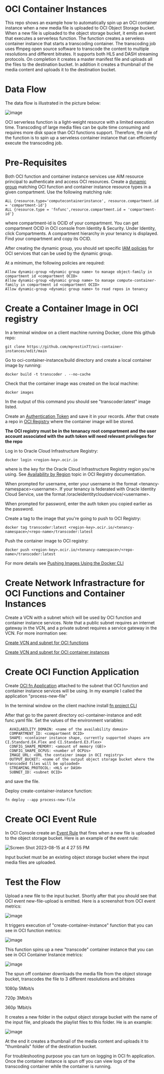 # OCI Container Instances
This repo shows an example how to automatically spin up an OCI container instance when a new media file is uploaded to OCI Object Storage bucket. When a new file is uploaded to the object storage bucket, it emits an event that executes a serverless function. The function creates a serveless container instance that starts a transcoding container. The transcoding job uses ffmpeg open source software to transcode the content to multiple resolutions and different bitrates. It supports both HLS and DASH streaming protocols. On completion it creates a master manifest file and uploads all the files to the destination bucket. In addition it creates a thumbnail of the media content and uploads it to the destination bucket. 

# Data Flow
The data flow is illustrated in the picture below:

![image](https://github.com/mprestin77/oci-container-instances/assets/54962742/028cb8b2-c1b3-49df-a87a-d5a79e0c9536)

OCI serverless function is a light-weight resource with a limited execution time. Transcoding of large media files can be quite time consuming and requires more disk space than OCI functions support. Therefore, the role of the function is to spin up a serveless container instance that can efficiently execute the transcoding job. 

# Pre-Requisites

Both OCI function and container instance services use AIM resource principal to authenticate and access OCI resources.  Create a [dynamic group](https://docs.oracle.com/en-us/iaas/Content/Identity/Tasks/managingdynamicgroups.htm) matching OCI function and container instance resource types in a given compartment. Use the following matching rule:
```
ALL {resource.type='computecontainerinstance', resource.compartment.id = 'compartment-id'}
ALL {resource.type = 'fnfunc',resource.compartment.id = 'compartment-id'}
```
where compartment-id is OCID of your compartment. You can get compartment OCID in OCI console from Identity & Security. Under Identity, click Compartments. A compartment hierarchy in your tenancy is displayed. Find your compartment and copy its OCID.

After creating the dynamic group, you should set specific [IAM policies](https://docs.oracle.com/en-us/iaas/Content/Identity/Reference/policyreference.htm) for OCI services that can be used by the dynamic group. 

At a minimum, the following policies are required:

    Allow dynamic-group <dynamic group name> to manage object-family in compartment id <compartment OCID>
    Allow dynamic-group <dynamic group name> to manage compute-container-family in compartment id <compartment OCID>
    Allow dynamic-group <dynamic group name> to read repos in tenancy
  
# Create a Container Image in OCI registry
In a terminal window on a client machine running Docker, clone this github repo:
```
git clone https://github.com/mprestin77/oci-container-instances/edit/main
```
Go to oci-container-instance/build directory and create a local container image by running:
```
docker build -t transcoder . --no-cache
```
Check that the container image was created on the local machine:
```
docker images
```
In the output of this command you should see "transcoder:latest" image listed.

Create an [Authentication Token](https://docs.oracle.com/en-us/iaas/Content/Identity/Tasks/managingcredentials.htm#create_swift_password) and save it in your records. After that create a repo in [OCI Registry](https://docs.oracle.com/en-us/iaas/Content/Registry/Concepts/registryoverview.htm) where the container image will be stored.

**The OCI registry must be in the tenanacy root compartment and the user account associated with the auth token will need relevant privileges for the repo**

Log in to Oracle Cloud Infrastructure Registry:
```
docker login <region-key>.ocir.io
```
where <region-key> is the key for the Oracle Cloud Infrastructure Registry region you're using. See [Availability by Region](https://docs.cloud.oracle.com/iaas/Content/Registry/Concepts/registryprerequisites.htm#Availab) topic in OCI Registry documentation.

When prompted for username, enter your username in the format \<tenancy-namespace\>\<username\>. If your tenancy is federated with Oracle Identity Cloud Service, use the format <tenancy-namespace>/oracleidentitycloudservice/\<username\>.

When prompted for password, enter the auth token you copied earlier as the password.

Create a tag to the image that you're going to push to OCI Registry: 
```
docker tag transcoder:latest <region-key>.ocir.io/<tenancy-namespace>/<repo-name>/transcoder:latest
```
Push the container image to OCI registry:
```
docker push <region-key>.ocir.io/<tenancy-namespace>/<repo-name>/transcoder:latest
```
For more details see [Pushing Images Using the Docker CLI](https://docs.oracle.com/en-us/iaas/Content/Registry/Tasks/registrypushingimagesusingthedockercli.htm)

# Create Network Infrastracture for OCI Functions and Container Instances

Create a VCN with a subnet which will be used by OCI function and container instance services. Note that a public subnet requires an internet gateway in the VCN, and a private subnet requires a service gateway in the VCN. For more inormation see:

[Create VCN and subnet for OCI functions](https://docs.oracle.com/en-us/iaas/Content/Functions/Tasks/functionsquickstartocicomputeinstance.htm#)

[Create VCN and subnet for OCI container instances](https://docs.oracle.com/en-us/iaas/Content/container-instances/creating-a-container-instance.htm#)

# Create OCI Function Application

Create [OCI fn Application](https://docs.oracle.com/en-us/iaas/Content/Functions/Tasks/functionsquickstartlocalhost.htm#) attached to the subnet that OCI function and container instance services will be using. In my example I called the application "process-new-file"

In the terminal window on the client machine install [fn project CLI](https://docs.oracle.com/en-us/iaas/Content/Functions/Tasks/functionsquickstartocicomputeinstance.htm#)

After that go to the parent directory oci-container-instance and edit func.yaml file.  Set the values of the environment variables:
```
  AVAILABILITY_DOMAIN: <name of the availability domain>
  COMPARTMENT_ID: <compartment OCID>
  SHAPE: <container instance shape, currently supported shapes are CI.Standard.E4.Flex and CI.Standard.E3.Flex>
  CONFIG_SHAPE_MEMORY: <amount of memory (GB)> 
  CONFIG_SHAPE_OCPUS: <number of OCPUs>
  IMAGE_URL: <URL the container image in OCI registry>
  OUTPUT_BUCKET: <name of the output object storage bucket where the transcoded files will be uploaded>
  STREAMING_PROTOCOL: <HLS or DASH>
  SUBNET_ID: <subnet OCID>
```
and save the file.

Deploy create-container-instance function: 
```
fn deploy --app process-new-file
```

# Create OCI Event Rule

In OCI Console create an [Event Rule](https://docs.oracle.com/en-us/iaas/Content/Events/Task/create-events-rule.htm#top) that fires when a new file is uploaded to the object storage bucket. Here is an example of the event rule:

![Screen Shot 2023-08-15 at 4 27 55 PM](https://github.com/mprestin77/oci-container-instances/assets/54962742/e8f826ee-4b0e-4509-a9cf-6f8b8d48d91b)

Input bucket must be an existing object storage bucket where the input media files are uploaded. 

# Test the Flow

Upload a new file to the input bucket. Shortly after that you should see that OCI event new-file-upload is emitted. Here is a screenshot from OCI event metrics:

![image](https://github.com/mprestin77/oci-container-instances/assets/54962742/fd39e420-6e9e-4a07-aac0-46d4ad0a2b96)

It triggers execution of "create-container-instance" function that you can see in OCI function metrics:

![image](https://github.com/mprestin77/oci-container-instances/assets/54962742/676cf74f-c537-4895-ac17-253aa9b366ea)

This function spins up a new "transcode" container instance that you can see in OCI Container Instance metrics:

![image](https://github.com/mprestin77/oci-container-instances/assets/54962742/fec57c25-481b-4b41-87c0-42f2940046e1)

The spun off container downloads the media file from the object storage bucket, transcodes the file to 3 different resolutions and bitrates

1080p 5Mbit/s

720p  3Mbit/s

360p  1Mbit/s

It creates a new folder in the output object storage bucket with the name of the input file, and ploads the playlist files to this folder. He is an example:

![image](https://github.com/mprestin77/oci-container-instances/assets/54962742/bde73d2b-dc64-45cb-942a-07007966cd3a)

At the end it creates a thumbnail of the media content and uploads it to "thumbnails" folder of the destination bucket.
 
For troubleshooting purpose you can turn on logging in OCI fn application. Once the container instance is spun off you can view logs of the transcoding container while the container is running. 




